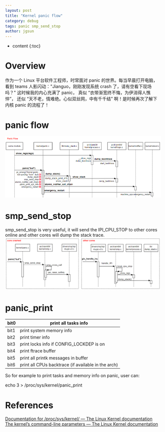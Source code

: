 ```yaml
---
layout: post
title: "Kernel panic flow"
category: debug
tags: panic smp_send_stop
author: jgsun
---
```


* content
{:toc}

# Overview
作为一个 Linux 平台软件工程师，时常面对 panic 的世界。每当早晨打开电脑，看到 teams 人影闪动："Jianguo，刚刚发现系统 crash 了，请有空看下现场吗？" 这时候我的内心充满了 panic， 真似 “衣带渐宽终不悔，为伊消得人憔悴”， 还似 “天不老，情难绝。心似双丝网，中有千千结” 啊！是时候再次了解下内核 panic 的流程了！








# panic flow
![image](/images/posts/oom/panic_flow.png)


# smp_send_stop
smp_send_stop is very useful, it will send the IPI_CPU_STOP to other cores online and other cores will dump the stack trace.
![image](/images/posts/oom/smp_send_stop.png)


# panic_print

|bit0|print all tasks info|
|---|---|
|bit1|print system memory info|
|bit2|print timer info|
|bit3|print locks info if CONFIG_LOCKDEP is on|
|bit4|print ftrace buffer|
|bit5|print all printk messages in buffer|
|bit6|print all CPUs backtrace (if available in the arch)|

So for example to print tasks and memory info on panic, user can:

echo 3 > /proc/sys/kernel/panic_print


# References
[Documentation for /proc/sys/kernel/ — The Linux Kernel documentation](https://docs.kernel.org/admin-guide/sysctl/kernel.html?highlight=panic_print#panic-print)
[The kernel’s command-line parameters — The Linux Kernel documentation](https://docs.kernel.org/admin-guide/kernel-parameters.html?highlight=panic_print)